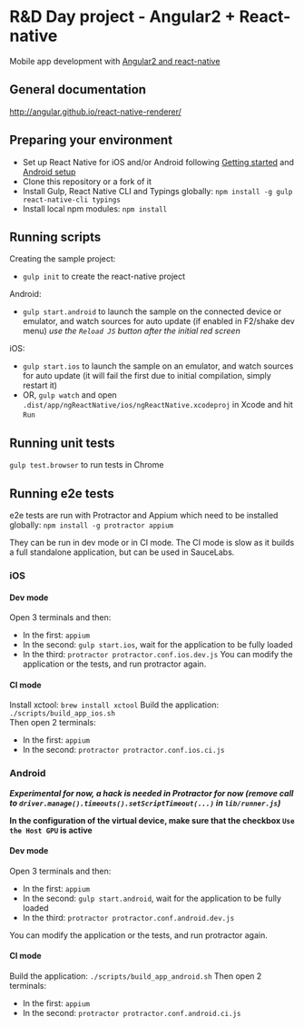 # R&D Day project - Angular2 + React-native

Mobile app development with [Angular2 and react-native](https://angularjs.blogspot.nl/2016/04/angular-2-react-native.html)

## General documentation
http://angular.github.io/react-native-renderer/

## Preparing your environment
* Set up React Native for iOS and/or Android following [Getting started](https://facebook.github.io/react-native/docs/getting-started.html) and [Android setup](https://facebook.github.io/react-native/docs/android-setup.htmlt)
* Clone this repository or a fork of it
* Install Gulp, React Native CLI  and Typings globally: `npm install -g gulp react-native-cli typings`
* Install local npm modules: `npm install`

## Running scripts

Creating the sample project:
* `gulp init` to create the react-native project

Android:
* `gulp start.android` to launch the sample on the connected device or emulator, and watch sources for auto update (if enabled in F2/shake dev menu)
*use the `Reload JS` button after the initial red screen*

iOS:
* `gulp start.ios` to launch the sample on an emulator, and watch sources for auto update (it will fail the first due to initial compilation, simply restart it)
* OR, `gulp watch` and  open `.dist/app/ngReactNative/ios/ngReactNative.xcodeproj` in Xcode and hit `Run`

## Running unit tests
`gulp test.browser` to run tests in Chrome

## Running e2e tests
e2e tests are run with Protractor and Appium which need to be installed globally: `npm install -g protractor appium`

They can be run in dev mode or in CI mode.
The CI mode is slow as it builds a full standalone application, but can be used in SauceLabs.


### iOS

#### Dev mode
Open 3 terminals and then:
* In the first: `appium`
* In the second: `gulp start.ios`, wait for the application to be fully loaded
* In the third: `protractor protractor.conf.ios.dev.js`
You can modify the application or the tests, and run protractor again.

#### CI mode
Install xctool: `brew install xctool`
Build the application: `./scripts/build_app_ios.sh`  
Then open 2 terminals:
* In the first: `appium`
* In the second: `protractor protractor.conf.ios.ci.js`


### Android
***Experimental for now, a hack is needed in Protractor for now (remove call to `driver.manage().timeouts().setScriptTimeout(...)` in `lib/runner.js`)***

**In the configuration of the virtual device, make sure that the checkbox `Use the Host GPU` is active**

#### Dev mode
Open 3 terminals and then:
* In the first: `appium`
* In the second: `gulp start.android`, wait for the application to be fully loaded
* In the third: `protractor protractor.conf.android.dev.js`

You can modify the application or the tests, and run protractor again.


#### CI mode
Build the application: `./scripts/build_app_android.sh`
Then open 2 terminals:
* In the first: `appium`
* In the second: `protractor protractor.conf.android.ci.js`


